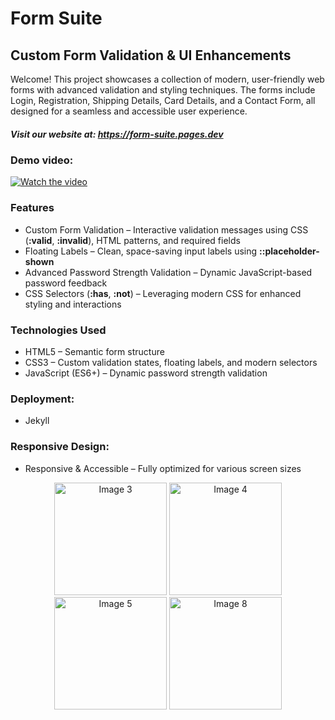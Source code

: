 # Form Suite

## Custom Form Validation & UI Enhancements

Welcome! This project showcases a collection of modern, user-friendly web forms with advanced validation and styling techniques. The forms include Login, Registration, Shipping Details, Card Details, and a Contact Form, all designed for a seamless and accessible user experience.

##### Visit our website at: https://form-suite.pages.dev

### Demo video:
[![Watch the video](https://img.youtube.com/vi/Pt87s7dPTAY/maxresdefault.jpg)](https://www.youtube.com/watch?v=Pt87s7dPTAY)

### Features
- Custom Form Validation – Interactive validation messages using CSS (**:valid**, **:invalid**), HTML patterns, and required fields
- Floating Labels – Clean, space-saving input labels using **::placeholder-shown**
- Advanced Password Strength Validation – Dynamic JavaScript-based password feedback
- CSS Selectors (**:has**, **:not**) – Leveraging modern CSS for enhanced styling and interactions

### Technologies Used
- HTML5 – Semantic form structure
- CSS3 – Custom validation states, floating labels, and modern selectors
- JavaScript (ES6+) – Dynamic password strength validation

### Deployment:
- Jekyll

### Responsive Design:
- Responsive & Accessible – Fully optimized for various screen sizes

<p align="center">
  <img src="https://res.cloudinary.com/deztgvefu/image/upload/v1738771040/flexbox-challenege/IMG_5789_mykgdy.png" alt="Image 3" width="180">
  <img src="https://res.cloudinary.com/deztgvefu/image/upload/v1738771039/flexbox-challenege/IMG_5790_eequdd.png" alt="Image 4" width="180">
  <img src="https://res.cloudinary.com/deztgvefu/image/upload/v1738771039/flexbox-challenege/IMG_5791_dib1aw.png" alt="Image 5" width="180">
  <img src="https://res.cloudinary.com/deztgvefu/image/upload/v1738771039/flexbox-challenege/IMG_5792_bkhuvk.png" alt="Image 8" width="180">
</p>
